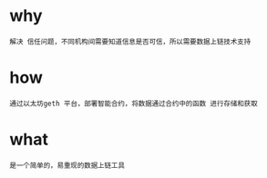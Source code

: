 # why
    解决 信任问题，不同机构间需要知道信息是否可信，所以需要数据上链技术支持

# how
    通过以太坊geth 平台，部署智能合约，将数据通过合约中的函数 进行存储和获取

# what
    是一个简单的，易重现的数据上链工具
